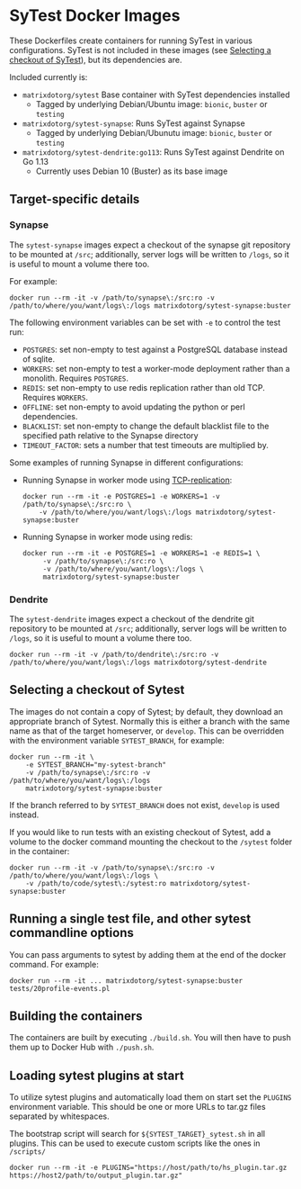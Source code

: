# SyTest Docker Images

These Dockerfiles create containers for running SyTest in various
configurations. SyTest is not included in these images (see 
[Selecting a checkout of SyTest](#selecting-a-sytest-checkout)),
but its dependencies are.

Included currently is:

- `matrixdotorg/sytest` Base container with SyTest dependencies installed
    - Tagged by underlying Debian/Ubuntu image: `bionic`, `buster` or `testing`
- `matrixdotorg/sytest-synapse`: Runs SyTest against Synapse
    - Tagged by underlying Debian/Ubunutu image: `bionic`, `buster` or `testing`
- `matrixdotorg/sytest-dendrite:go113`: Runs SyTest against Dendrite on Go 1.13
    - Currently uses Debian 10 (Buster) as its base image

## Target-specific details

### Synapse

The `sytest-synapse` images expect a checkout of the synapse git repository to
be mounted at `/src`; additionally, server logs will be written to `/logs`, so
it is useful to mount a volume there too.

For example:

```
docker run --rm -it -v /path/to/synapse\:/src:ro -v /path/to/where/you/want/logs\:/logs matrixdotorg/sytest-synapse:buster
```

The following environment variables can be set with `-e` to control the test run:

 * `POSTGRES`: set non-empty to test against a PostgreSQL database instead of sqlite.
 * `WORKERS`: set non-empty to test a worker-mode deployment rather than a
   monolith. Requires `POSTGRES`.
 * `REDIS`: set non-empty to use redis replication rather than old
   TCP. Requires `WORKERS`.
 * `OFFLINE`: set non-empty to avoid updating the python or perl dependencies.
 * `BLACKLIST`: set non-empty to change the default blacklist file to the
   specified path relative to the Synapse directory
 * `TIMEOUT_FACTOR`: sets a number that test timeouts are multiplied by.

Some examples of running Synapse in different configurations:

* Running Synapse in worker mode using
[TCP-replication](https://github.com/matrix-org/synapse/blob/master/docs/tcp_replication.md):

  ```
  docker run --rm -it -e POSTGRES=1 -e WORKERS=1 -v /path/to/synapse\:/src:ro \
      -v /path/to/where/you/want/logs\:/logs matrixdotorg/sytest-synapse:buster
  ```

* Running Synapse in worker mode using redis:

  ```
  docker run --rm -it -e POSTGRES=1 -e WORKERS=1 -e REDIS=1 \
       -v /path/to/synapse\:/src:ro \
       -v /path/to/where/you/want/logs\:/logs \
       matrixdotorg/sytest-synapse:buster
  ```

### Dendrite

The `sytest-dendrite` images expect a checkout of the dendrite git repository to
be mounted at `/src`; additionally, server logs will be written to `/logs`, so
it is useful to mount a volume there too.

```
docker run --rm -it -v /path/to/dendrite\:/src:ro -v /path/to/where/you/want/logs\:/logs matrixdotorg/sytest-dendrite
```

## Selecting a checkout of Sytest

The images do not contain a copy of Sytest; by default, they download
an appropriate branch of Sytest. Normally this is either a branch with
the same name as that of the target homeserver, or `develop`.
This can be overridden with the environment variable `SYTEST_BRANCH`,
for example:

```
docker run --rm -it \
    -e SYTEST_BRANCH="my-sytest-branch"
    -v /path/to/synapse\:/src:ro -v /path/to/where/you/want/logs\:/logs
    matrixdotorg/sytest-synapse:buster
```

If the branch referred to by `SYTEST_BRANCH` does not exist, `develop` is used
instead.

If you would like to run tests with an existing checkout of Sytest, add a
volume to the docker command mounting the checkout to the `/sytest` folder in
the container:

```
docker run --rm -it -v /path/to/synapse\:/src:ro -v /path/to/where/you/want/logs\:/logs \
    -v /path/to/code/sytest\:/sytest:ro matrixdotorg/sytest-synapse:buster
```

## Running a single test file, and other sytest commandline options

You can pass arguments to sytest by adding them at the end of the
docker command. For example:

```
docker run --rm -it ... matrixdotorg/sytest-synapse:buster tests/20profile-events.pl
```

## Building the containers

The containers are built by executing `./build.sh`. You will then have to push
them up to Docker Hub with `./push.sh`.

## Loading sytest plugins at start

To utilize sytest plugins and automatically load them on start set the `PLUGINS` environment variable.
This should be one or more URLs to tar.gz files separated by whitespaces.

The bootstrap script will search for `${SYTEST_TARGET}_sytest.sh` in all plugins. This can be used to
execute custom scripts like the ones in `/scripts/`

```
docker run --rm -it -e PLUGINS="https://host/path/to/hs_plugin.tar.gz https://host2/path/to/output_plugin.tar.gz"
```
